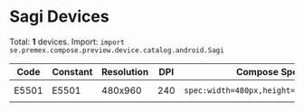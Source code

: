 # Sagi Devices

Total: **1** devices. Import: `import se.premex.compose.preview.device.catalog.android.Sagi`

| Code | Constant | Resolution | DPI | Compose Spec | Preview Usage |
|------|----------|------------|-----|-------------|---------------|
| E5501 | E5501 | 480x960 | 240 | `spec:width=480px,height=960px,dpi=240` | `@Preview(device = Sagi.E5501)` |

<!-- Generated automatically. Do not edit manually. -->
